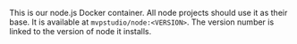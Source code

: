 This is our node.js Docker container. All node projects should use it as their base. It is available at
`mvpstudio/node:<VERSION>`.
The version number is linked to the version of node it installs.

